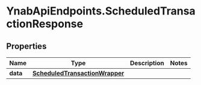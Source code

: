 # YnabApiEndpoints.ScheduledTransactionResponse

## Properties
Name | Type | Description | Notes
------------ | ------------- | ------------- | -------------
**data** | [**ScheduledTransactionWrapper**](ScheduledTransactionWrapper.md) |  | 


